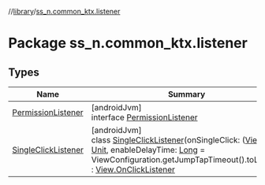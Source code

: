 //[library](../../index.md)/[ss_n.common_ktx.listener](index.md)

# Package ss_n.common_ktx.listener

## Types

| Name | Summary |
|---|---|
| [PermissionListener](-permission-listener/index.md) | [androidJvm]<br>interface [PermissionListener](-permission-listener/index.md) |
| [SingleClickListener](-single-click-listener/index.md) | [androidJvm]<br>class [SingleClickListener](-single-click-listener/index.md)(onSingleClick: ([View](https://developer.android.com/reference/kotlin/android/view/View.html)?) -&gt; [Unit](https://kotlinlang.org/api/latest/jvm/stdlib/kotlin/-unit/index.html), enableDelayTime: [Long](https://kotlinlang.org/api/latest/jvm/stdlib/kotlin/-long/index.html) = ViewConfiguration.getJumpTapTimeout().toLong()) : [View.OnClickListener](https://developer.android.com/reference/kotlin/android/view/View.OnClickListener.html) |
